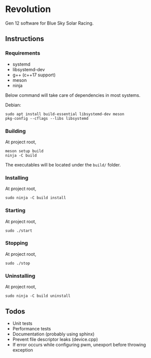 # Revolution

Gen 12 software for Blue Sky Solar Racing.

## Instructions

### Requirements

- systemd
- libsystemd-dev
- g++ (c++17 support)
- meson
- ninja

Below command will take care of dependencies in most systems.

Debian:

```
sudo apt install build-essential libsystemd-dev meson
pkg-config --cflags --libs libsystemd
```

### Building

At project root,

```
meson setup build
ninja -C build
```

The executables will be located under the `build/` folder.

### Installing

At project root,

```
sudo ninja -C build install
```

### Starting

At project root,

```
sudo ./start
```

### Stopping

At project root,

```
sudo ./stop
```

### Uninstalling

At project root,

```
sudo ninja -C build uninstall
```

## Todos

- Unit tests
- Performance tests
- Documentation (probably using sphinx)
- Prevent file descriptor leaks (device.cpp)
- If error occurs while configuring pwm, unexport before throwing exception
